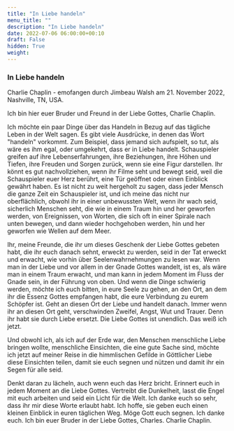 ```yaml
---
title: "In Liebe handeln"
menu_title: ""
description: "In Liebe handeln"
date: 2022-07-06 06:00:00+00:10
draft: False
hidden: True
weight:
---
```

### In Liebe handeln

Charlie Chaplin - emofangen durch Jimbeau Walsh am 21. November 2022, Nashville, TN, USA.

Ich bin hier euer Bruder und Freund in der Liebe Gottes, Charlie Chaplin.

Ich möchte ein paar Dinge über das Handeln in Bezug auf das tägliche Leben in der Welt sagen. Es gibt viele Ausdrücke, in denen das Wort "handeln" vorkommt. Zum Beispiel, dass jemand sich aufspielt, so tut, als wäre es ihm egal, oder umgekehrt, dass er in Liebe handelt. Schauspieler greifen auf ihre Lebenserfahrungen, ihre Beziehungen, ihre Höhen und Tiefen, ihre Freuden und Sorgen zurück, wenn sie eine Figur darstellen. Ihr könnt es gut nachvollziehen, wenn ihr Filme seht und bewegt seid, weil die Schauspieler euer Herz berührt, eine Tür geöffnet oder einen Einblick gewährt haben. Es ist nicht zu weit hergeholt zu sagen, dass jeder Mensch die ganze Zeit ein Schauspieler ist, und ich meine das nicht nur oberflächlich, obwohl ihr in einer unbewussten Welt, wenn ihr wach seid, sicherlich Menschen seht, die wie in einem Traum hin und her geworfen werden, von Ereignissen, von Worten, die sich oft in einer Spirale nach unten bewegen, und dann wieder hochgehoben werden, hin und her geworfen wie Wellen auf dem Meer.

Ihr, meine Freunde, die ihr um dieses Geschenk der Liebe Gottes gebeten habt, die ihr euch danach sehnt, erweckt zu werden, seid in der Tat erweckt und erwacht, wie vorhin über Seelenwahrnehmungen zu lesen war. Wenn man in der Liebe und vor allem in der Gnade Gottes wandelt, ist es, als wäre man in einem Traum erwacht, und man kann in jedem Moment im Fluss der Gnade sein, in der Führung von oben. Und wenn die Dinge schwierig werden, möchte ich euch bitten, in eure Seele zu gehen, an den Ort, an dem ihr die Essenz Gottes empfangen habt, die eure Verbindung zu eurem Schöpfer ist. Geht an diesen Ort der Liebe und handelt danach. Immer wenn ihr an diesen Ort geht, verschwinden Zweifel, Angst, Wut und Trauer. Denn ihr habt sie durch Liebe ersetzt. Die Liebe Gottes ist unendlich. Das weiß ich jetzt.

Und obwohl ich, als ich auf der Erde war, den Menschen menschliche Liebe bringen wollte, menschliche Einsichten, die eine gute Sache sind, möchte ich jetzt auf meiner Reise in die himmlischen Gefilde in Göttlicher Liebe diese Einsichten teilen, damit sie euch segnen und nützen und damit ihr ein Segen für alle seid.

Denkt daran zu lächeln, auch wenn euch das Herz bricht. Erinnert euch in jedem Moment an die Liebe Gottes. Vertreibt die Dunkelheit, lasst die Engel mit euch arbeiten und seid ein Licht für die Welt. Ich danke euch so sehr, dass ihr mir diese Worte erlaubt habt. Ich hoffe, sie geben euch einen kleinen Einblick in euren täglichen Weg. Möge Gott euch segnen. Ich danke euch. Ich bin euer Bruder in der Liebe Gottes, Charles. Charlie Chaplin.